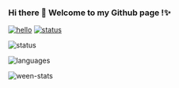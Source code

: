 ### Hi there 👋 Welcome to my Github page !✨

[![hello](https://img.shields.io/badge/-Join%20Chat%20%3E%3E-%23437fe3)](https://kook.top/no5y4g)
[![status](https://www.kookapp.cn/api/v3/badge/guild?guild_id=6285247552381366&style=0)](https://kook.top/no5y4g)

<p align="left">
  <div>
    <img alt="status" src="https://github-readme-stats.vercel.app/api?username=MitsuhaYuki&hide=contribs,prs&hide_border=true&include_all_commits=true&count_private=true&show_icons=true" />
  </div>
</p>

<p align="left">
  <div>
    <img alt="languages" src="https://github-readme-stats.vercel.app/api/top-langs/?username=MitsuhaYuki&hide_border=true&layout=compact&card_width=445" />
  </div>
</p>

<p align="left">
  <div>
    <img alt="ween-stats" src="https://github-readme-stats.vercel.app/api/wakatime?username=MitsuhaYuki&hide_border=true&custom_title=Week%20Stats" />
  </div>
</p>
